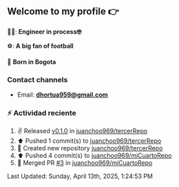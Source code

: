 ## Welcome to my profile 👉

👨‍💻: **Engineer in process🤓**

⚽: **A big fan of football**

📍 **Born in Bogota**

### Contact channels

- Email: **dhortua959@gmail.com**


### :zap: Actividad reciente
<!--RECENT_ACTIVITY:start-->
1. ✌️ Released [v0.1.0](https://github.com/juanchoo969/tercerRepo/releases/tag/v0.1.0) in [juanchoo969/tercerRepo](https://github.com/juanchoo969/tercerRepo)<br>
2. ⬆️ Pushed 1 commit(s) to [juanchoo969/tercerRepo](https://github.com/juanchoo969/tercerRepo)<br>
3. 📔 Created new repository [juanchoo969/tercerRepo](https://github.com/juanchoo969/tercerRepo)<br>
4. ⬆️ Pushed 4 commit(s) to [juanchoo969/miCuartoRepo](https://github.com/juanchoo969/miCuartoRepo)<br>
5. 🎉 Merged PR [#3](https://github.com/juanchoo969/miCuartoRepo/pull/3) in [juanchoo969/miCuartoRepo](https://github.com/juanchoo969/miCuartoRepo)<br>
<!--RECENT_ACTIVITY:end-->
<!--RECENT_ACTIVITY:last_update-->
Last Updated: Sunday, April 13th, 2025, 1:24:53 PM
<!--RECENT_ACTIVITY:last_update_end-->
